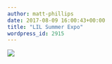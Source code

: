 ```yaml
---
author: matt-phillips
date: 2017-08-09 16:00:43+00:00
title: "LIL Summer Expo"
wordpress_id: 2915
---
```


![](https://lil-blog-media.s3.amazonaws.com/summer-expo-2017.png)

